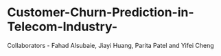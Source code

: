 # Customer-Churn-Prediction-in-Telecom-Industry-
Collaborators - Fahad Alsubaie, Jiayi Huang, Parita Patel and Yifei Cheng
